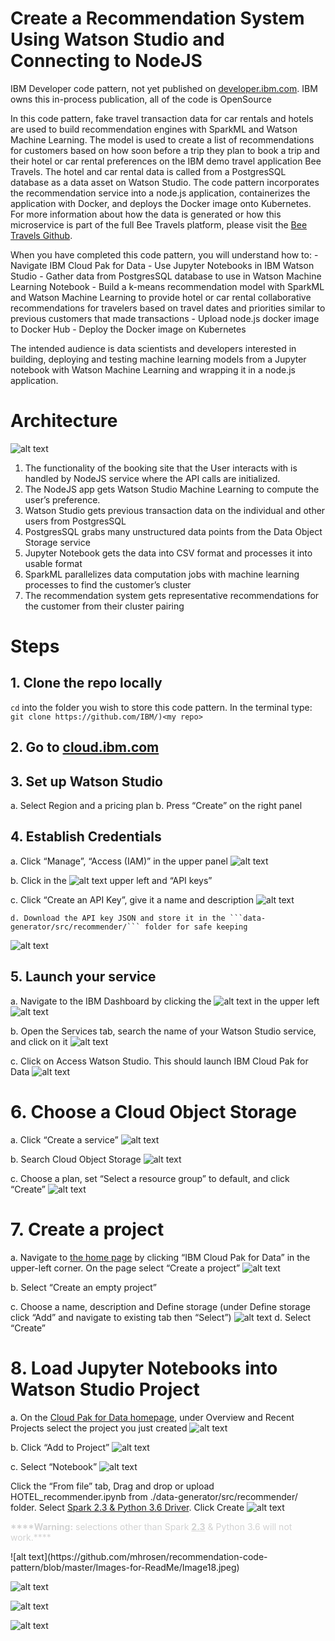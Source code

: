 # Create a Recommendation System Using Watson Studio and Connecting to NodeJS 
IBM Developer code pattern, not yet published on [developer.ibm.com](https://developer.ibm.com/). IBM owns this in-process publication, all of the code is OpenSource

In this code pattern, fake travel transaction data for car rentals and hotels are used to build recommendation engines with SparkML and Watson Machine Learning. The model is used to create a list of recommendations for customers based on how soon before a trip they plan to book a trip and their hotel or car rental preferences on the IBM demo travel application Bee Travels. The hotel and car rental data is called from a PostgresSQL database as a data asset on Watson Studio. The code pattern incorporates the recommendation service into a node.js application, containerizes the application with Docker, and deploys the Docker image onto Kubernetes. For more information about how the data is generated or how this microservice is part of the full Bee Travels platform, please visit the [Bee Travels Github](https://github.com/bee-travels/). 

When you have completed this code pattern, you will understand how to:
    - Navigate IBM Cloud Pak for Data
    - Use Jupyter Notebooks in IBM Watson Studio
    - Gather data from PostgresSQL database to use in Watson Machine Learning Notebook
    - Build a k-means recommendation model with SparkML and Watson Machine Learning to provide hotel or car rental collaborative recommendations for travelers based on travel dates and priorities similar to previous customers that made transactions
    - Upload node.js docker image to Docker Hub
    - Deploy the Docker image on Kubernetes
    
The intended audience is data scientists and developers interested in building, deploying and testing machine learning models from a Jupyter notebook with Watson Machine Learning and wrapping it in a node.js application.

# Architecture
![alt text](https://github.com/mhrosen/recommendation-code-pattern/blob/master/Images-for-ReadMe/Image1.jpeg)

1. The functionality of the booking site that the User interacts with is handled by NodeJS service where the API calls are initialized.
2. The NodeJS app gets Watson Studio Machine Learning to compute the user’s preference.
3. Watson Studio gets previous transaction data on the individual and other users from PostgresSQL
4. PostgresSQL grabs many unstructured data points from the Data Object Storage service
5. Jupyter Notebook gets the data into CSV format and processes it into usable format
6. SparkML parallelizes data computation jobs with machine learning processes to find the customer’s cluster
7. The recommendation system gets representative recommendations for the customer from their cluster pairing

# Steps
 ## 1. Clone the repo locally
`cd` into the folder you wish to store this code pattern. In the terminal type:
    ```git clone https://github.com/IBM/)<my repo> ```
 ## 2. Go to [cloud.ibm.com](cloud.ibm.com)
 ## 3. Set up Watson Studio 
   a. Select Region and a pricing plan
   b. Press “Create” on the right panel
 ## 4. Establish Credentials
   a. Click “Manage”, “Access (IAM)” in the upper panel
   ![alt text](https://github.com/mhrosen/recommendation-code-pattern/blob/master/Images-for-ReadMe/Image2.jpeg)

   b. Click in the ![alt text](https://github.com/mhrosen/recommendation-code-pattern/blob/master/Images-for-ReadMe/Image%208-2-20%20at%2011.05%20PM.jpeg) upper left and “API keys”
   
   
   c. Click “Create an API Key”, give it a name and description
![alt text](https://github.com/mhrosen/recommendation-code-pattern/blob/master/Images-for-ReadMe/Image4.jpeg)
    
    d. Download the API key JSON and store it in the ```data-generator/src/recommender/``` folder for safe keeping
![alt text](https://github.com/mhrosen/recommendation-code-pattern/blob/master/Images-for-ReadMe/Image5.jpeg)

 ## 5. Launch your service
   a. Navigate to the IBM Dashboard by clicking the ![alt text](https://github.com/mhrosen/recommendation-code-pattern/blob/master/Images-for-ReadMe/Image%208-2-20%20at%2011.05%20PM.jpeg) in the upper left
![alt text](https://github.com/mhrosen/recommendation-code-pattern/blob/master/Images-for-ReadMe/Image6.jpeg)
  
  b. Open the Services tab, search the name of your Watson Studio service, and click on it
![alt text](https://github.com/mhrosen/recommendation-code-pattern/blob/master/Images-for-ReadMe/Image7.jpeg)
  
  c. Click on Access Watson Studio. This should launch IBM Cloud Pak for Data
![alt text](https://github.com/mhrosen/recommendation-code-pattern/blob/master/Images-for-ReadMe/Image8.jpeg)

# 6. Choose a Cloud Object Storage 
  a. Click “Create a service”
![alt text](https://github.com/mhrosen/recommendation-code-pattern/blob/master/Images-for-ReadMe/Image9.jpeg)
  
  b. Search Cloud Object Storage
![alt text](https://github.com/mhrosen/recommendation-code-pattern/blob/master/Images-for-ReadMe/Image10.jpeg)
  
  c. Choose a plan, set “Select a resource group” to default, and click “Create”
![alt text](https://github.com/mhrosen/recommendation-code-pattern/blob/master/Images-for-ReadMe/Image11.jpeg)

# 7. Create a project
  a. Navigate to [the home page](https://dataplatform.cloud.ibm.com/home2?context=cpdaas) by clicking “IBM Cloud Pak for Data” in the upper-left corner. On the page select “Create a project”
![alt text](https://github.com/mhrosen/recommendation-code-pattern/blob/master/Images-for-ReadMe/Image12.jpeg)
  
  b. Select “Create an empty project”
  
  c. Choose a name, description and Define storage
 (under Define storage click “Add” and navigate to existing tab then “Select”)
![alt text](https://github.com/mhrosen/recommendation-code-pattern/blob/master/Images-for-ReadMe/Image13.jpeg)
  d. Select “Create”

# 8. Load Jupyter Notebooks into Watson Studio Project
  a. On the [Cloud Pak for Data homepage](https://dataplatform.cloud.ibm.com/home2?context=cpdaas), under Overview and Recent Projects select the project you just created
![alt text](https://github.com/mhrosen/recommendation-code-pattern/blob/master/Images-for-ReadMe/Image14.jpeg)

b. Click “Add to Project”
![alt text](https://github.com/mhrosen/recommendation-code-pattern/blob/master/Images-for-ReadMe/Image15.jpeg)

c. Select “Notebook”
![alt text](https://github.com/mhrosen/recommendation-code-pattern/blob/master/Images-for-ReadMe/Image16.jpeg)

Click the “From file” tab, Drag and drop or upload HOTEL_recommender.ipynb from ./data-generator/src/recommender/ folder. Select <ins>Spark 2.3 & Python 3.6 Driver</ins>. Click Create
![alt text](https://github.com/mhrosen/recommendation-code-pattern/blob/master/Images-for-ReadMe/Image17.jpeg)
<p style="align:center;color:rgb(211,211,211)"><b>****Warning:</b>  selections other than Spark <ins><b>2.3</b></ins> & Python 3.6 will not work.****</p>
![alt text](https://github.com/mhrosen/recommendation-code-pattern/blob/master/Images-for-ReadMe/Image18.jpeg)

![alt text](https://github.com/mhrosen/recommendation-code-pattern/blob/master/Images-for-ReadMe/Image19.jpeg)

![alt text](https://github.com/mhrosen/recommendation-code-pattern/blob/master/Images-for-ReadMe/Image20.jpeg)

![alt text](https://github.com/mhrosen/recommendation-code-pattern/blob/master/Images-for-ReadMe/Image21.jpeg)
